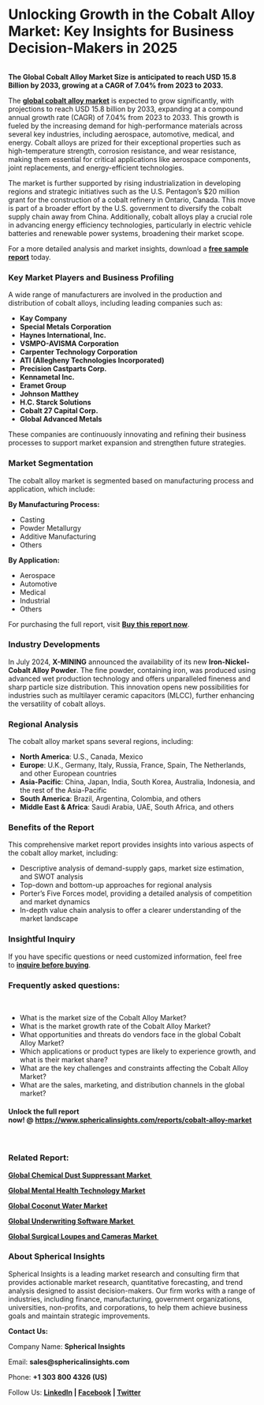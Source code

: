 <div class="wow_read_blog_hdr_img">
<div class="wow_read_blog_hdr_img_innr">
<h1>Unlocking Growth in the Cobalt Alloy Market: Key Insights for Business Decision-Makers in 2025</h1>
</div>
<div class="wow_main_float_head_img"><img src="https://www.vevioz.com/upload/photos/2025/01/17pnIhT4RCcAOy5LSZdd_15_e136fb6c48cf089480438981d0d76bf3_image.jpg" alt="" /></div>
</div>
<div class="read-blog-container">
<div class="read-blog-desc">
<p class="mb-0"><strong>The Global Cobalt Alloy Market Size is anticipated to reach USD 15.8 Billion by 2033, growing at a CAGR of 7.04% from 2023 to 2033.</strong></p>
</div>
<div class="read-content">
<p>The&nbsp;<a href="https://www.sphericalinsights.com/reports/cobalt-alloy-market" target="_blank" rel="noopener"><strong>global cobalt alloy market</strong></a>&nbsp;is expected to grow significantly, with projections to reach USD 15.8 billion by 2033, expanding at a compound annual growth rate (CAGR) of 7.04% from 2023 to 2033. This growth is fueled by the increasing demand for high-performance materials across several key industries, including aerospace, automotive, medical, and energy. Cobalt alloys are prized for their exceptional properties such as high-temperature strength, corrosion resistance, and wear resistance, making them essential for critical applications like aerospace components, joint replacements, and energy-efficient technologies.</p>
<p>The market is further supported by rising industrialization in developing regions and strategic initiatives such as the U.S. Pentagon&rsquo;s $20 million grant for the construction of a cobalt refinery in Ontario, Canada. This move is part of a broader effort by the U.S. government to diversify the cobalt supply chain away from China. Additionally, cobalt alloys play a crucial role in advancing energy efficiency technologies, particularly in electric vehicle batteries and renewable power systems, broadening their market scope.</p>
<p>For a more detailed analysis and market insights, download a&nbsp;<strong><a href="https://www.sphericalinsights.com/request-sample/7840" target="_new" rel="noopener">free sample report</a></strong>&nbsp;today.</p>
<h3>Key Market Players and Business Profiling</h3>
<p>A wide range of manufacturers are involved in the production and distribution of cobalt alloys, including leading companies such as:</p>
<ul>
<li><strong>Kay Company</strong></li>
<li><strong>Special Metals Corporation</strong></li>
<li><strong>Haynes International, Inc.</strong></li>
<li><strong>VSMPO-AVISMA Corporation</strong></li>
<li><strong>Carpenter Technology Corporation</strong></li>
<li><strong>ATI (Allegheny Technologies Incorporated)</strong></li>
<li><strong>Precision Castparts Corp.</strong></li>
<li><strong>Kennametal Inc.</strong></li>
<li><strong>Eramet Group</strong></li>
<li><strong>Johnson Matthey</strong></li>
<li><strong>H.C. Starck Solutions</strong></li>
<li><strong>Cobalt 27 Capital Corp.</strong></li>
<li><strong>Global Advanced Metals</strong></li>
</ul>
<p>These companies are continuously innovating and refining their business processes to support market expansion and strengthen future strategies.</p>
<h3>Market Segmentation</h3>
<p>The cobalt alloy market is segmented based on manufacturing process and application, which include:</p>
<p><strong>By Manufacturing Process:</strong></p>
<ul>
<li>Casting</li>
<li>Powder Metallurgy</li>
<li>Additive Manufacturing</li>
<li>Others</li>
</ul>
<p><strong>By Application:</strong></p>
<ul>
<li>Aerospace</li>
<li>Automotive</li>
<li>Medical</li>
<li>Industrial</li>
<li>Others</li>
</ul>
<p>For purchasing the full report, visit&nbsp;<strong><a href="https://www.sphericalinsights.com/checkout/7840" target="_new" rel="noopener">Buy this report now</a></strong>.</p>
<h3>Industry Developments</h3>
<p>In July 2024,&nbsp;<strong>X-MINING</strong>&nbsp;announced the availability of its new&nbsp;<strong>Iron-Nickel-Cobalt Alloy Powder</strong>. The fine powder, containing iron, was produced using advanced wet production technology and offers unparalleled fineness and sharp particle size distribution. This innovation opens new possibilities for industries such as multilayer ceramic capacitors (MLCC), further enhancing the versatility of cobalt alloys.</p>
<h3>Regional Analysis</h3>
<p>The cobalt alloy market spans several regions, including:</p>
<ul>
<li><strong>North America</strong>: U.S., Canada, Mexico</li>
<li><strong>Europe</strong>: U.K., Germany, Italy, Russia, France, Spain, The Netherlands, and other European countries</li>
<li><strong>Asia-Pacific</strong>: China, Japan, India, South Korea, Australia, Indonesia, and the rest of the Asia-Pacific</li>
<li><strong>South America</strong>: Brazil, Argentina, Colombia, and others</li>
<li><strong>Middle East &amp; Africa</strong>: Saudi Arabia, UAE, South Africa, and others</li>
</ul>
<h3>Benefits of the Report</h3>
<p>This comprehensive market report provides insights into various aspects of the cobalt alloy market, including:</p>
<ul>
<li>Descriptive analysis of demand-supply gaps, market size estimation, and SWOT analysis</li>
<li>Top-down and bottom-up approaches for regional analysis</li>
<li>Porter&rsquo;s Five Forces model, providing a detailed analysis of competition and market dynamics</li>
<li>In-depth value chain analysis to offer a clearer understanding of the market landscape</li>
</ul>
<h3>Insightful Inquiry</h3>
<p>If you have specific questions or need customized information, feel free to&nbsp;<strong><a href="https://www.sphericalinsights.com/inquiry-before-buying/7840" target="_new" rel="noopener">inquire before buying</a></strong>.</p>
<h3>Frequently asked questions:</h3>
<p>&nbsp;</p>
<ul>
<li>What is the market size of the Cobalt Alloy Market?</li>
<li>What is the market growth rate of the Cobalt Alloy Market?</li>
<li>What opportunities and threats do vendors face in the global Cobalt Alloy Market?</li>
<li>Which applications or product types are likely to experience growth, and what is their market share?</li>
<li>What are the key challenges and constraints affecting the Cobalt Alloy Market?</li>
<li>What are the sales, marketing, and distribution channels in the global market?</li>
</ul>
<h4>Unlock the full report now!&nbsp;@&nbsp;<a href="https://www.sphericalinsights.com/reports/cobalt-alloy-market" rel="nofollow">https://www.sphericalinsights.com/reports/cobalt-alloy-market</a></h4>
<p>&nbsp;</p>
<h3>Related Report:</h3>
<p><strong><a href="https://www.globenewswire.com/news-release/2024/09/10/2943365/0/en/Global-Chemical-Dust-Suppressant-Market-Size-To-Worth-USD-12-56-Billion-By-2033-CAGR-Of-5-43.html" target="_blank" rel="noopener">Global Chemical Dust Suppressant Market&nbsp;</a></strong></p>
<p><strong><a href="https://www.globenewswire.com/news-release/2024/09/09/2943193/0/en/Global-Mental-Health-Technology-Market-Size-To-Worth-USD-43-9-Billion-by-2033-CAGR-of-17-3.html" target="_blank" rel="noopener">Global Mental Health Technology Market</a></strong></p>
<p><strong><a href="https://www.globenewswire.com/news-release/2024/09/09/2942574/0/en/Global-Coconut-Water-Market-Size-To-Worth-USD-22-45-Billion-By-2033-CAGR-Of-14-26.html" target="_blank" rel="noopener">Global Coconut Water Market</a></strong></p>
<p><strong><a href="https://www.sphericalinsights.jp/reports/underwriting-software-market" target="_blank" rel="noopener">Global Underwriting Software Market&nbsp;</a></strong></p>
<p><strong><a href="https://www.sphericalinsights.jp/reports/surgical-loupes-and-cameras-market" target="_blank" rel="noopener">Global Surgical Loupes and Cameras Market&nbsp;</a></strong></p>
<h3>About Spherical Insights</h3>
<p>Spherical Insights is a leading market research and consulting firm that provides actionable market research, quantitative forecasting, and trend analysis designed to assist decision-makers. Our firm works with a range of industries, including finance, manufacturing, government organizations, universities, non-profits, and corporations, to help them achieve business goals and maintain strategic improvements.</p>
<p><strong>Contact Us:</strong></p>
<p>Company Name:&nbsp;<strong>Spherical Insights</strong></p>
<p>Email:&nbsp;<strong>sales@sphericalinsights.com</strong></p>
<p>Phone:&nbsp;<strong>+1 303 800 4326 (US)</strong></p>
<p>Follow Us:&nbsp;<strong><a href="https://www.linkedin.com/company/spherical-insight/" rel="nofollow"><u>LinkedIn</u></a>&nbsp;|&nbsp;<a href="https://www.facebook.com/sphericalinsights22" rel="nofollow"><u>Facebook</u></a>&nbsp;|&nbsp;<a href="https://twitter.com/SInsights_US" rel="nofollow"><u>Twitter</u></a></strong></p>
</div>
</div>
